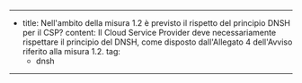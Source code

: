 ---
  - title: Nell'ambito della misura 1.2 è previsto il rispetto del principio DNSH per il CSP?
    content: Il Cloud Service Provider deve necessariamente rispettare il principio del DNSH, come disposto dall'Allegato 4 dell'Avviso riferito alla misura 1.2.
    tag:
      - dnsh
---